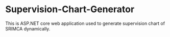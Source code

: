 # Supervision-Chart-Generator
This is ASP.NET core web application used to generate supervision chart of SRIMCA dynamically.
